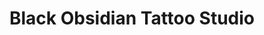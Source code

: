---
title: "Black Obsidian Tattoo Studio"
url: /wexford/black-obsidian-tattoo-studio/
shop: tattoo
---